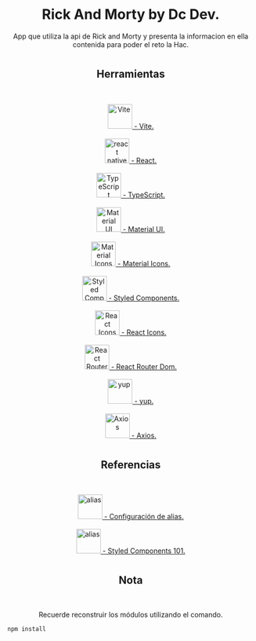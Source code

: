 <h1 align="center">Rick And Morty by Dc Dev.</h1>
<p align="center">
App que utiliza la api de Rick and Morty y presenta la informacion en ella contenida para poder el reto  la Hac.
</p>
<h1></h1>
<h2 align="center">Herramientas</h2>
<br>
<P align="center">
  <a href="https://vitejs.dev" target="_blank" rel="Vite" >
  <img src="https://vitejs.dev/logo.svg" alt="Vite" width="50" height="50"/>
   - Vite.</a>
  <br><br>
   <a href="https://reactnative.dev" target="_blank" rel="React" >
  <img src="https://d33wubrfki0l68.cloudfront.net/554c3b0e09cf167f0281fda839a5433f2040b349/ecfc9/img/header_logo.svg" alt="react native" width="50" height="50"/>
   - React.</a>
  <br><br>
  <a href="https://www.typescriptlang.org" target="_blank" rel="TypeScript">
  <img src="https://upload.wikimedia.org/wikipedia/commons/4/4c/Typescript_logo_2020.svg" alt="TypeScript" width="50" height="50"/>
   - TypeScript.</a>
  <br><br>
  <a href="https://mui.com/" target="_blank" rel="Material UI">
  <img src="https://mui.com/static/favicon.ico" alt="Material UI" width="50" height="50"/>
    - Material UI.</a>
  <br><br>
  <a href="https://mui.com/material-ui/material-icons/" target="_blank" rel="Material Icons">
  <img src="https://mui.com/static/favicon.ico" alt="Material Icons" width="50" height="50"/>
    - Material Icons.</a>
  <br><br>
  <a href="https://styled-components.com/" target="_blank" rel="Styled Components">
  <img src="https://miro.medium.com/max/318/1*7jRD5QhgARucFKvRHFxpOg.png" alt="Styled Components" width="50" height="50"/>
    - Styled Components.</a>
  <br><br>
  <a href="https://react-icons.github.io/react-icons" target="_blank" rel="REACT-ICONS">
  <img src="https://camo.githubusercontent.com/48d099290b4cb2d7937bcd96e8497cf1845b54a810a6432c70cf944b60b40c77/68747470733a2f2f7261776769742e636f6d2f676f72616e67616a69632f72656163742d69636f6e732f6d61737465722f72656163742d69636f6e732e737667" alt="React Icons" width="50" height="50"/>
    - React Icons.</a>
  <br><br>
  <a href="https://reactrouter.com/en/v6.3.0/getting-started/overview" target="_blank" rel="REACT-ROUTER-DOM">
  <img src="https://reactrouter.com/favicon-dark.png" alt="React Router Dom" width="50" height="50"/>
    - React Router Dom.</a>
  <br><br>
  <a href="https://www.npmjs.com/package/yup" target="_blank" rel="yup">
  <img src="https://static.npmjs.com/58a19602036db1daee0d7863c94673a4.png" alt="yup" width="50" height="50"/>
    - yup.</a>
  <br><br>
  <a href="https://axios-http.com/es/docs/intro" target="_blank" rel="Axios">
  <img src="https://axios-http.com/assets/favicon.ico" alt="Axios" width="50" height="50"/>
    - Axios.</a>
</p>
<h1></h1>
<h2 align="center">Referencias</h2>
<br>
<p align="center">
  <a href="https://dev.to/avxkim/setup-path-aliases-w-react-vite-ts-poa" target="_blank" rel="" >
  <img src="https://dev-to-uploads.s3.amazonaws.com/uploads/logos/resized_logo_UQww2soKuUsjaOGNB38o.png" alt="alias" width="50" height="50"/>
   - Configuración de alias.</a>
  <br><br>
  <a href="https://blog.binpar.com/styled-components-101-1ee6e04e2bce" target="_blank" rel="" >
  <img src="https://miro.medium.com/fit/c/152/152/1*sHhtYhaCe2Uc3IU0IgKwIQ.png" alt="alias" width="50" height="50"/>
   - Styled Components 101.</a>
</p>
<h1></h1>
<h2 align="center">Nota</h2>
  <br>
  <p align="center">
    Recuerde reconstruir los módulos utilizando el comando.
  </p>

    npm install

<h1></h1>

